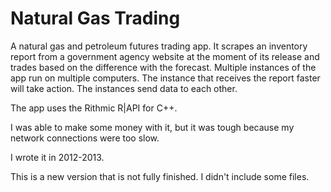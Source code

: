# Natural Gas Trading

A natural gas and petroleum futures trading app. It scrapes an inventory report from a government agency website at the moment of its release and trades based on the difference with the forecast. Multiple instances of the app run on multiple computers. The instance that receives the report faster will take action. The instances send data to each other.

The app uses the Rithmic R|API for C++.

I was able to make some money with it, but it was tough because my network connections were too slow.

I wrote it in 2012-2013.

This is a new version that is not fully finished. I didn't include some files.
